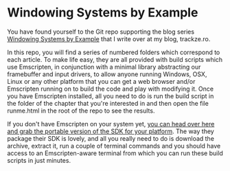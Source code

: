 # Windowing Systems by Example

You have found yourself to the Git repo supporting the blog series [Windowing Systems by Example](http://www.trackze.ro/) that I write over at my blog, trackze.ro.

In this repo, you will find a series of numbered folders which correspond to each article. To make life easy, they are all provided with build scripts which use Emscripten, in conjunction with a minimal library abstracting our framebuffer and input drivers, to allow anyone running Windows, OSX, Linux or any other platform that you can get a web browser and/or Emscripten running on to build the code and play with modifying it. Once you have Emscripten installed, all you need to do is run the build script in the folder of the chapter that you're interested in and then open the file runme.html in the root of the repo to see the results.

If you don't have Emscripten on your system yet, [you can head over here and grab the portable version of the SDK for your platform](http://kripken.github.io/emscripten-site/docs/getting_started/downloads.html). The way they package their SDK is lovely, and all you really need to do is download the archive, extract it, run a couple of terminal commands and you should have access to an Emscripten-aware terminal from which you can run these build scripts in just minutes.

